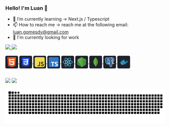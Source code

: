 ### Hello! I'm Luan 👋

- 🌱 I’m currently learning -> Next.js / Typescript
- 📫 How to reach me -> reach me at the following email: luan.gomesdv@gmail.com
- 💼 I'm currently looking for work

<div>
  <a href="https://github.com/luangomesg">
  <img width="43%"  src="https://github-readme-stats.vercel.app/api?username=luangomesg&show_icons=true&theme=radical&include_all_commits=true&count_private=true"/>
  <img width="42%"  src="https://github-readme-stats.vercel.app/api/top-langs/?username=luangomesg&layout=compact&langs_count=7&theme=radical"/>
</div> 
  <div style="display: inline_block"><br>
   <img align="center" alt="Luan-HTML" height="40" width="40" src="https://github.com/gui-bus/TechIcons/blob/main/Dark/HTML.svg">
  <img align="center" alt="Luan-CSS" height="40" width="40" src="https://github.com/gui-bus/TechIcons/blob/main/Dark/CSS.svg">
  <img align="center" alt="Luan-Js" height="40" width="40" src="https://github.com/gui-bus/TechIcons/blob/main/Dark/Javascript.svg">
  <img align="center" alt="Luan-Ts" height="40" width="40"src="https://github.com/gui-bus/TechIcons/blob/main/Dark/Typescript.svg"/> 
  <img align="center" alt="Luan-React" height="40" width="40" src="https://github.com/gui-bus/TechIcons/blob/main/Dark/React.svg">
  <img align="center" alt="Luan-NodeJS" height="40" width="40"src="https://github.com/gui-bus/TechIcons/blob/main/Dark/NodeJS.svg"/>
  <img align="center" alt="Luan-MongoDB" height="40" width="40"src="https://github.com/gui-bus/TechIcons/blob/main/Dark/MongoDB.svg"/> 
  <img align="center" alt="Luan-MongoDB" height="40" width="40"src="https://github.com/gui-bus/TechIcons/blob/main/Dark/Postgresql.svg"/> 
  <img align="center" alt="Luan-Docker" height="40" width="40" src="https://github.com/gui-bus/TechIcons/blob/main/Dark/Docker.svg">
  <img align="right" alt="" height="150" style="border-radius:50px;" src="">
</div>

  ##
  
  <div>
    <a href="https://www.linkedin.com/in/luan-gomes-galvão/" target="_blank"><img src="https://img.shields.io/badge/-LinkedIn-%230077B5?style=for-the-badge&logo=linkedin&logoColor=white" target="_blank"></a>
    <a href = "mailto:luan.gomesdv@gmail.com"><img src="https://img.shields.io/badge/-Gmail-%23333?style=for-the-badge&logo=gmail&logoColor=white" target="_blank"></a>
 
  </div>
  
  ![Snake animation](https://github.com/luangomesg/luangomesg/blob/output/github-contribution-grid-snake.svg)
  
  
    
    

